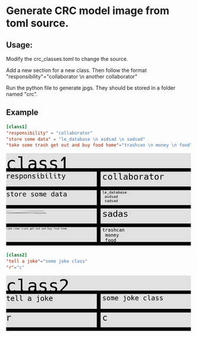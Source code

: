  # Generate CRC model image from toml source.

## Usage:

Modify the crc_classes.toml to change the source. 

Add a new section for a new class. Then follow the format "responsibility"="collaborator \n another collaborator"

Run the python file to generate jpgs. They should be stored in a folder named "crc".

## Example

```toml
[class1]
"responsibility" = "collaborator"
"store some data" = "le_database \n asdsad \n sadsad"
"take some trash get out and buy food home"="trashcan \n money \n food"
```

<img src="crc\class1.jpg"  />

```toml
[class2]
"tell a joke"="some joke class"
"r"="c"
```

<img src="crc/class2.jpg" />

